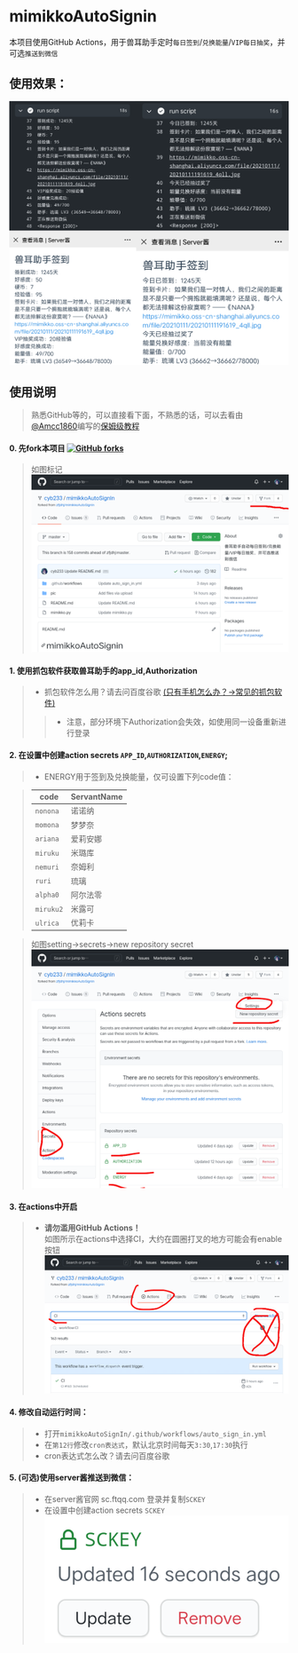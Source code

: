 # mimikkoAutoSignin

本项目使用GitHub Actions，用于兽耳助手定时`每日签到`/`兑换能量`/`VIP每日抽奖`，并可选`推送到微信`

## 使用效果：
![result](/pic/result.png)

## 使用说明 
> 熟悉GitHub等的，可以直接看下面，不熟悉的话，可以去看由[@Amcc1860](https://github.com/Amcc1860)编写的[保姆级教程](https://github.com/cyb233/mimikkoAutoSignIn/issues/4)

#### 0. 先fork本项目 [![GitHub forks](https://img.shields.io/github/forks/cyb233/mimikkoAutoSignIn?style=social)](https://github.com/cyb233/mimikkoAutoSignIn)
> 如图标记
> ![fork](/pic/fork.png)

#### 1. 使用抓包软件获取兽耳助手的app_id,Authorization
> - 抓包软件怎么用？请去问百度谷歌 [(只有手机怎么办？→常见的抓包软件)](https://github.com/cyb233/mimikkoAutoSignIn/wiki/%E5%B8%B8%E8%A7%81%E7%9A%84%E6%8A%93%E5%8C%85%E8%BD%AF%E4%BB%B6)
>> - 注意，部分环境下Authorization会失效，如使用同一设备重新进行登录

#### 2. 在设置中创建action secrets `APP_ID`,`AUTHORIZATION`,`ENERGY`;
> - ENERGY用于签到及兑换能量，仅可设置下列code值：

> |code|ServantName|
> |-----|-----|
> |`nonona`|诺诺纳|
> |`momona`|梦梦奈|
> |`ariana`|爱莉安娜|
> |`miruku`|米璐库|
> |`nemuri`|奈姆利|
> |`ruri`|琉璃|
> |`alpha0`|阿尔法零|
> |`miruku2`|米露可|
> |`ulrica`|优莉卡|

> 如图setting→secrets→new repository secret
> ![secrets](/pic/secrets.png)

#### 3. 在actions中开启
> - **请勿滥用GitHub Actions！**  
> 如图所示在actions中选择CI，大约在圆圈打叉的地方可能会有enable按钮
> ![actions](/pic/actions.png)

#### 4. 修改自动运行时间：
> - 打开`mimikkoAutoSignIn/.github/workflows/auto_sign_in.yml`
> - 在`第12行`修改`cron表达式`，默认北京时间每天`3:30`,`17:30`执行
> - cron表达式怎么改？请去问百度谷歌

#### 5. (可选)使用server酱推送到微信：
> - 在server酱官网 sc.ftqq.com 登录并复制`SCKEY`
> - 在设置中创建action secrets `SCKEY`
> ![推送的secrets](/pic/Screenshot_2021_0109_222138.png)
